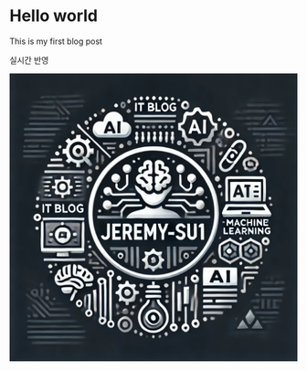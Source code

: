 # Hello world

This is my first blog post

실시간 반영

![Jeremy-su1](../images/2024-07-08-first-posting/Jeremy-su1.webp)